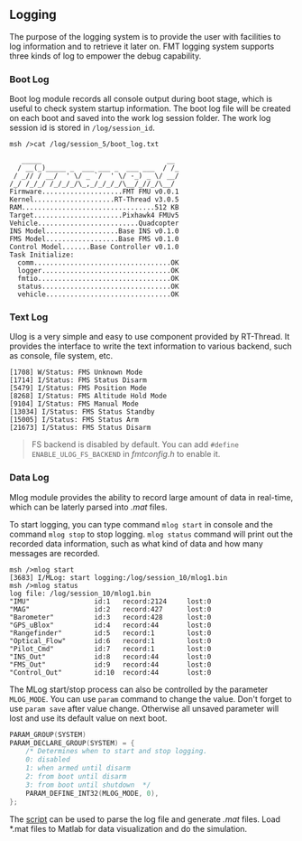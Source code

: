 
## Logging

The purpose of the logging system is to provide the user with facilities to log information and to retrieve it later on. FMT logging system supports three kinds of log to empower the debug capability.

### Boot Log

Boot log module records all console output during boot stage, which is useful to check system startup information. The boot log file will be created on each boot and saved into the work log session folder. The work log session id is stored in `/log/session_id`.

```
msh />cat /log/session_5/boot_log.txt

   _____                               __ 
  / __(_)_____ _  ___ ___ _  ___ ___  / /_
 / _// / __/  ' \/ _ `/  ' \/ -_) _ \/ __/
/_/ /_/_/ /_/_/_/\_,_/_/_/_/\__/_//_/\__/ 
Firmware....................FMT FMU v0.0.1
Kernel....................RT-Thread v3.0.5
RAM.................................512 KB
Target......................Pixhawk4 FMUv5
Vehicle.........................Quadcopter
INS Model..................Base INS v0.1.0
FMS Model..................Base FMS v0.1.0
Control Model.......Base Controller v0.1.0
Task Initialize:
  comm..................................OK
  logger................................OK
  fmtio.................................OK
  status................................OK
  vehicle...............................OK
```

### Text Log

Ulog is a very simple and easy to use component provided by RT-Thread. It provides the interface to write the text information to various backend, such as console, file system, etc.

```
[1708] W/Status: FMS Unknown Mode
[1714] I/Status: FMS Status Disarm
[5479] I/Status: FMS Position Mode
[8268] I/Status: FMS Altitude Hold Mode
[9104] I/Status: FMS Manual Mode
[13034] I/Status: FMS Status Standby
[15005] I/Status: FMS Status Arm
[21673] I/Status: FMS Status Disarm
```

> FS backend is disabled by default. You can add `#define ENABLE_ULOG_FS_BACKEND` in *fmtconfig.h* to enable it.

### Data Log

Mlog module provides the ability to record large amount of data in real-time, which can be laterly parsed into *.mat* files. 

To start logging, you can type command `mlog start` in console and the command `mlog stop` to stop logging. `mlog status` command will print out the recorded data information, such as what kind of data and how many messages are recorded.

```
msh />mlog start
[3683] I/MLog: start logging:/log/session_10/mlog1.bin
msh />mlog status
log file: /log/session_10/mlog1.bin
"IMU"                id:1   record:2124     lost:0
"MAG"                id:2   record:427      lost:0
"Barometer"          id:3   record:428      lost:0
"GPS_uBlox"          id:4   record:44       lost:0
"Rangefinder"        id:5   record:1        lost:0
"Optical_Flow"       id:6   record:1        lost:0
"Pilot_Cmd"          id:7   record:1        lost:0
"INS_Out"            id:8   record:44       lost:0
"FMS_Out"            id:9   record:44       lost:0
"Control_Out"        id:10  record:44       lost:0
```

The MLog start/stop process can also be controlled by the parameter `MLOG_MODE`. You can use `param` command to change the value. Don't forget to use `param save` after value change. Otherwise all unsaved parameter will lost and use its default value on next boot.

```c
PARAM_GROUP(SYSTEM)
PARAM_DECLARE_GROUP(SYSTEM) = {
    /* Determines when to start and stop logging.
	0: disabled
	1: when armed until disarm
	2: from boot until disarm
	3: from boot until shutdown  */
    PARAM_DEFINE_INT32(MLOG_MODE, 0),
};
```

The [script](https://github.com/Firmament-Autopilot/FMT-Model/blob/master/utils/log_parser/parse_mlog.m) can be used to parse the log file and generate *.mat* files. Load *.mat files to Matlab for data visualization and do the simulation.
